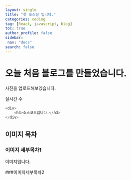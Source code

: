 ```yaml
---
layout: single
title: "첫 포스팅 입니다."
categories: coding
tag: [React, javascript, blog]
toc: true
author_profile: false
sidebar:
 nav: "docs"
search: false
---
```


# 오늘 처음 블로그를 만들었습니다.

사진을 업로드해보겠습니다.

실시간 수

```python
<div>
	<h3>소스코드입니다.</h3>
</div>
```

## 이미지 목차

### 이미지 세부목차1

이미지입니다.



###이미지세부목차2

